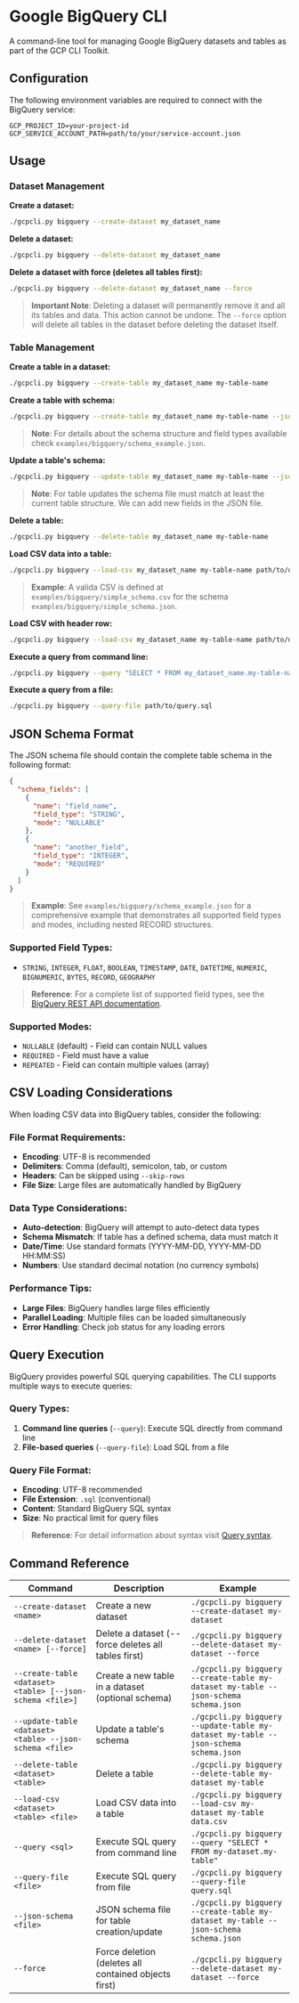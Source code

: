 # Google BigQuery CLI

A command-line tool for managing Google BigQuery datasets and tables as part of the GCP CLI Toolkit.

## Configuration

The following environment variables are required to connect with the BigQuery service:

```
GCP_PROJECT_ID=your-project-id
GCP_SERVICE_ACCOUNT_PATH=path/to/your/service-account.json
```

## Usage

### Dataset Management

**Create a dataset:**
```bash
./gcpcli.py bigquery --create-dataset my_dataset_name
```

**Delete a dataset:**
```bash
./gcpcli.py bigquery --delete-dataset my_dataset_name
```

**Delete a dataset with force (deletes all tables first):**
```bash
./gcpcli.py bigquery --delete-dataset my_dataset_name --force
```

> **Important Note**: Deleting a dataset will permanently remove it and all its tables and data. This action cannot be undone. The `--force` option will delete all tables in the dataset before deleting the dataset itself.

### Table Management

**Create a table in a dataset:**
```bash
./gcpcli.py bigquery --create-table my_dataset_name my-table-name
```

**Create a table with schema:**
```bash
./gcpcli.py bigquery --create-table my_dataset_name my-table-name --json-schema schema.json
```

> **Note**: For details about the schema structure and field types available check `examples/bigquery/schema_example.json`.

**Update a table's schema:**
```bash
./gcpcli.py bigquery --update-table my_dataset_name my-table-name --json-schema schema.json
```

> **Note**: For table updates the schema file must match at least the current table structure. We can add new fields in the JSON file.

**Delete a table:**
```bash
./gcpcli.py bigquery --delete-table my_dataset_name my-table-name
```

**Load CSV data into a table:**
```bash
./gcpcli.py bigquery --load-csv my_dataset_name my-table-name path/to/data.csv
```

> **Example**: A valida CSV is defined at `examples/bigquery/simple_schema.csv` for the schema `examples/bigquery/simple_schema.json`.

**Load CSV with header row:**
```bash
./gcpcli.py bigquery --load-csv my_dataset_name my-table-name path/to/data.csv --skip-rows 1
```

**Execute a query from command line:**
```bash
./gcpcli.py bigquery --query "SELECT * FROM my_dataset_name.my-table-name LIMIT 10"
```

**Execute a query from a file:**
```bash
./gcpcli.py bigquery --query-file path/to/query.sql
```

## JSON Schema Format

The JSON schema file should contain the complete table schema in the following format:

```json
{
  "schema_fields": [
    {
      "name": "field_name",
      "field_type": "STRING",
      "mode": "NULLABLE"
    },
    {
      "name": "another_field",
      "field_type": "INTEGER",
      "mode": "REQUIRED"
    }
  ]
}
```

> **Example**: See `examples/bigquery/schema_example.json` for a comprehensive example that demonstrates all supported field types and modes, including nested RECORD structures.

### Supported Field Types:
- `STRING`, `INTEGER`, `FLOAT`, `BOOLEAN`, `TIMESTAMP`, `DATE`, `DATETIME`, `NUMERIC`, `BIGNUMERIC`, `BYTES`, `RECORD`, `GEOGRAPHY`

> **Reference**: For a complete list of supported field types, see the [BigQuery REST API documentation](https://cloud.google.com/bigquery/docs/reference/rest/v2/tables#TableFieldSchema.FIELDS.type).

### Supported Modes:
- `NULLABLE` (default) - Field can contain NULL values
- `REQUIRED` - Field must have a value
- `REPEATED` - Field can contain multiple values (array)

## CSV Loading Considerations

When loading CSV data into BigQuery tables, consider the following:

### **File Format Requirements:**
- **Encoding**: UTF-8 is recommended
- **Delimiters**: Comma (default), semicolon, tab, or custom
- **Headers**: Can be skipped using `--skip-rows`
- **File Size**: Large files are automatically handled by BigQuery

### **Data Type Considerations:**
- **Auto-detection**: BigQuery will attempt to auto-detect data types
- **Schema Mismatch**: If table has a defined schema, data must match it
- **Date/Time**: Use standard formats (YYYY-MM-DD, YYYY-MM-DD HH:MM:SS)
- **Numbers**: Use standard decimal notation (no currency symbols)

### **Performance Tips:**
- **Large Files**: BigQuery handles large files efficiently
- **Parallel Loading**: Multiple files can be loaded simultaneously
- **Error Handling**: Check job status for any loading errors

## Query Execution

BigQuery provides powerful SQL querying capabilities. The CLI supports multiple ways to execute queries:

### **Query Types:**

1. **Command line queries** (`--query`): Execute SQL directly from command line
2. **File-based queries** (`--query-file`): Load SQL from a file

### **Query File Format:**
- **Encoding**: UTF-8 recommended
- **File Extension**: `.sql` (conventional)
- **Content**: Standard BigQuery SQL syntax
- **Size**: No practical limit for query files

> **Reference**: For detail information about syntax visit [Query syntax](https://cloud.google.com/bigquery/docs/reference/standard-sql/query-syntax).

## Command Reference

| Command | Description | Example |
|---------|-------------|---------|
| `--create-dataset <name>` | Create a new dataset | `./gcpcli.py bigquery --create-dataset my-dataset` |
| `--delete-dataset <name> [--force]` | Delete a dataset (--force deletes all tables first) | `./gcpcli.py bigquery --delete-dataset my-dataset --force` |
| `--create-table <dataset> <table> [--json-schema <file>]` | Create a new table in a dataset (optional schema) | `./gcpcli.py bigquery --create-table my-dataset my-table --json-schema schema.json` |
| `--update-table <dataset> <table> --json-schema <file>` | Update a table's schema | `./gcpcli.py bigquery --update-table my-dataset my-table --json-schema schema.json` |
| `--delete-table <dataset> <table>` | Delete a table | `./gcpcli.py bigquery --delete-table my-dataset my-table` |
| `--load-csv <dataset> <table> <file>` | Load CSV data into a table | `./gcpcli.py bigquery --load-csv my-dataset my-table data.csv` |
| `--query <sql>` | Execute SQL query from command line | `./gcpcli.py bigquery --query "SELECT * FROM my-dataset.my-table"` |
| `--query-file <file>` | Execute SQL query from file | `./gcpcli.py bigquery --query-file query.sql` |
| `--json-schema <file>` | JSON schema file for table creation/update | `./gcpcli.py bigquery --create-table my-dataset my-table --json-schema schema.json` |
| `--force` | Force deletion (deletes all contained objects first) | `./gcpcli.py bigquery --delete-dataset my-dataset --force` |
